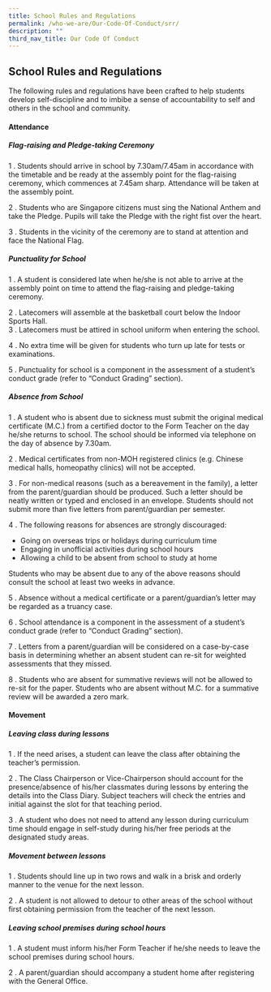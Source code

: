 ```yaml
---
title: School Rules and Regulations
permalink: /who-we-are/Our-Code-Of-Conduct/srr/
description: ""
third_nav_title: Our Code Of Conduct
---
```

## School Rules and Regulations

The following rules and regulations have been crafted to help students develop self-discipline and to imbibe a sense of accountability to self and others in the school and community.

#### Attendance

##### Flag-raising and Pledge-taking Ceremony

1 \.  Students should arrive in school by 7.30am/7.45am in accordance with the timetable and be ready at the assembly point for the flag-raising ceremony, which commences at 7.45am sharp. Attendance will be taken at the assembly point.  
      
2 \.  Students who are Singapore citizens must sing the National Anthem and take the Pledge. Pupils will take the Pledge with the right fist over the heart.  
      
3 \.  Students in the vicinity of the ceremony are to stand at attention and face the National Flag.

##### Punctuality for School

1 \.  A student is considered late when he/she is not able to arrive at the assembly point on time to attend the flag-raising and pledge-taking ceremony.  

2 \.  Latecomers will assemble at the basketball court below the Indoor Sports Hall.  
3 \.  Latecomers must be attired in school uniform when entering the school.  

4 \.  No extra time will be given for students who turn up late for tests or examinations.  
      
5 \.  Punctuality for school is a component in the assessment of a student’s conduct grade (refer to “Conduct Grading” section).

##### Absence from School

1 \.  A student who is absent due to sickness must submit the original medical certificate (M.C.) from a certified doctor to the Form Teacher on the day he/she returns to school. The school should be informed via telephone on the day of absence by 7.30am.  

2 \.  Medical certificates from non-MOH registered clinics (e.g. Chinese medical halls, homeopathy clinics) will not be accepted.  
      
3 \.  For non-medical reasons (such as a bereavement in the family), a letter from the parent/guardian should be produced. Such a letter should be neatly written or typed and enclosed in an envelope. Students should not submit more than five letters from parent/guardian per semester.  
        
4 \.  The following reasons for absences are strongly discouraged:  
      
*   Going on overseas trips or holidays during curriculum time
*   Engaging in unofficial activities during school hours
*   Allowing a child to be absent from school to study at home  
    
Students who may be absent due to any of the above reasons should consult the school at least two weeks in advance.  
  
5 \.  Absence without a medical certificate or a parent/guardian’s letter may be regarded as a truancy case.  

6 \.  School attendance is a component in the assessment of a student’s conduct grade (refer to “Conduct Grading” section).  

7 \.  Letters from a parent/guardian will be considered on a case-by-case basis in determining whether an absent student can re-sit for weighted assessments that they missed.  

8 \.  Students who are absent for summative reviews will not be allowed to re-sit for the paper. Students who are absent without M.C. for a summative review will be awarded a zero mark.

#### Movement

##### Leaving class during lessons

1 \.  If the need arises, a student can leave the class after obtaining the teacher’s permission.  

2 \.  The Class Chairperson or Vice-Chairperson should account for the presence/absence of his/her classmates during lessons by entering the details into the Class Diary. Subject teachers will check the entries and initial against the slot for that teaching period.  

3 \.  A student who does not need to attend any lesson during curriculum time should engage in self-study during his/her free periods at the designated study areas.

##### Movement between lessons

1 \.  Students should line up in two rows and walk in a brisk and orderly manner to the venue for the next lesson.  
    
2 \.  A student is not allowed to detour to other areas of the school without first obtaining permission from the teacher of the next lesson.

##### Leaving school premises during school hours

1 \.  A student must inform his/her Form Teacher if he/she needs to leave the school premises during school hours.  

2 \.  A parent/guardian should accompany a student home after registering with the General Office.